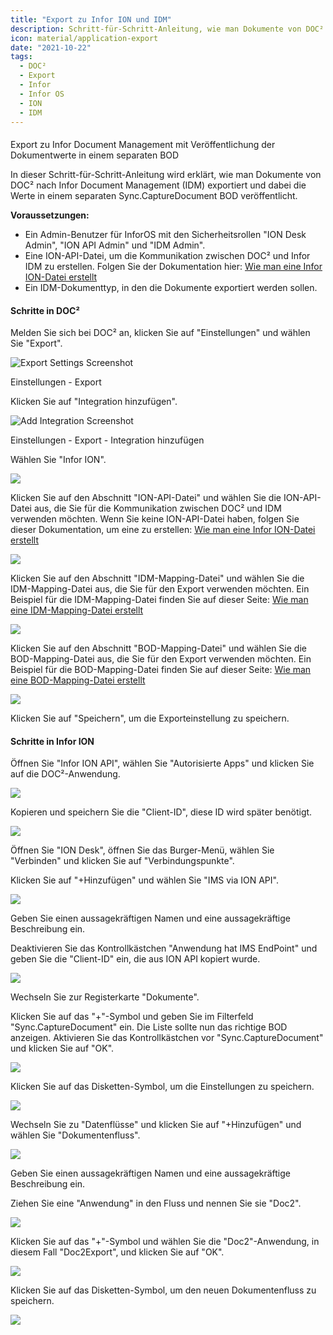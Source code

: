 ```yaml
---
title: "Export zu Infor ION und IDM"
description: Schritt-für-Schritt-Anleitung, wie man Dokumente von DOC² nach Infor Document Management (IDM) exportiert und dabei die Werte in einem separaten Sync.CaptureDocument BOD veröffentlicht.
icon: material/application-export
date: "2021-10-22"
tags:
  - DOC²
  - Export
  - Infor
  - Infor OS
  - ION
  - IDM
---
```


####
Export zu Infor Document Management mit Veröffentlichung der Dokumentwerte in einem separaten BOD

In dieser Schritt-für-Schritt-Anleitung wird erklärt, wie man Dokumente von DOC² nach Infor Document Management (IDM) exportiert und dabei die Werte in einem separaten Sync.CaptureDocument BOD veröffentlicht.

**Voraussetzungen:**

- Ein Admin-Benutzer für InforOS mit den Sicherheitsrollen "ION Desk Admin", "ION API Admin" und "IDM Admin".
- Eine ION-API-Datei, um die Kommunikation zwischen DOC² und Infor IDM zu erstellen. Folgen Sie der Dokumentation hier: [Wie man eine Infor ION-Datei erstellt](/doc2/export/create-a-infor-ion-file/)
- Ein IDM-Dokumenttyp, in den die Dokumente exportiert werden sollen.

#### Schritte in DOC²

Melden Sie sich bei DOC² an, klicken Sie auf "Einstellungen" und wählen Sie "Export".

![Export Settings Screenshot](/_images/doc2/image-1-1024x695.png)

Einstellungen - Export

Klicken Sie auf "Integration hinzufügen".

![Add Integration Screenshot](/_images/doc2/image-7-1024x751.png)

Einstellungen - Export - Integration hinzufügen

Wählen Sie "Infor ION".

![](/_images/doc2/image-31-1024x342.png)

Klicken Sie auf den Abschnitt "ION-API-Datei" und wählen Sie die ION-API-Datei aus, die Sie für die Kommunikation zwischen DOC² und IDM verwenden möchten. Wenn Sie keine ION-API-Datei haben, folgen Sie dieser Dokumentation, um eine zu erstellen: [Wie man eine Infor ION-Datei erstellt](/doc2/export/create-a-infor-ion-file/)

![](/_images/doc2/image-32-1024x347.png)

Klicken Sie auf den Abschnitt "IDM-Mapping-Datei" und wählen Sie die IDM-Mapping-Datei aus, die Sie für den Export verwenden möchten.
Ein Beispiel für die IDM-Mapping-Datei finden Sie auf dieser Seite: [Wie man eine IDM-Mapping-Datei erstellt](/doc2/export/how-to-create-a-idm-mapping-file/)

![](/_images/doc2/image-33-1024x344.png)

Klicken Sie auf den Abschnitt "BOD-Mapping-Datei" und wählen Sie die BOD-Mapping-Datei aus, die Sie für den Export verwenden möchten.
Ein Beispiel für die BOD-Mapping-Datei finden Sie auf dieser Seite: [Wie man eine BOD-Mapping-Datei erstellt](/doc2/export/how-to-create-a-bod-mapping-file/)

![](/_images/doc2/image-34-1024x343.png)

Klicken Sie auf "Speichern", um die Exporteinstellung zu speichern.

#### Schritte in Infor ION

Öffnen Sie "Infor ION API", wählen Sie "Autorisierte Apps" und klicken Sie auf die DOC²-Anwendung.

![](/_images/doc2/image-35.png)

Kopieren und speichern Sie die "Client-ID", diese ID wird später benötigt.

![](/_images/doc2/image-36.png)

Öffnen Sie "ION Desk", öffnen Sie das Burger-Menü, wählen Sie "Verbinden" und klicken Sie auf "Verbindungspunkte".

Klicken Sie auf "+Hinzufügen" und wählen Sie "IMS via ION API".

![](/_images/doc2/image-37.png)

Geben Sie einen aussagekräftigen Namen und eine aussagekräftige Beschreibung ein.

Deaktivieren Sie das Kontrollkästchen "Anwendung hat IMS EndPoint" und geben Sie die "Client-ID" ein, die aus ION API kopiert wurde.

![](/_images/doc2/image-39-1024x438.png)

Wechseln Sie zur Registerkarte "Dokumente".

Klicken Sie auf das "+"-Symbol und geben Sie im Filterfeld "Sync.CaptureDocument" ein. Die Liste sollte nun das richtige BOD anzeigen. Aktivieren Sie das Kontrollkästchen vor "Sync.CaptureDocument" und klicken Sie auf "OK".

![](/_images/doc2/image-40-1024x944.png)

Klicken Sie auf das Disketten-Symbol, um die Einstellungen zu speichern.

![](/_images/doc2/image-41.png)

Wechseln Sie zu "Datenflüsse" und klicken Sie auf "+Hinzufügen" und wählen Sie "Dokumentenfluss".

![](/_images/doc2/image-43.png)

Geben Sie einen aussagekräftigen Namen und eine aussagekräftige Beschreibung ein.

Ziehen Sie eine "Anwendung" in den Fluss und nennen Sie sie "Doc2".

![](/_images/doc2/image-44.png)

Klicken Sie auf das "+"-Symbol und wählen Sie die "Doc2"-Anwendung, in diesem Fall "Doc2Export", und klicken Sie auf "OK".

![](/_images/doc2/image-45.png)

Klicken Sie auf das Disketten-Symbol, um den neuen Dokumentenfluss zu speichern.

![](/_images/doc2/image-46.png)